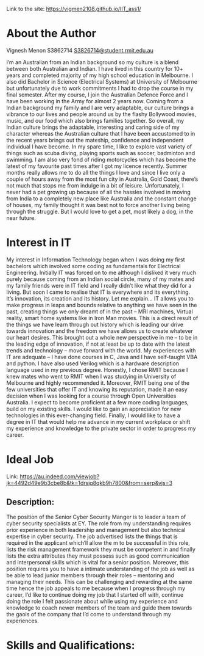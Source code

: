 Link to the site: https://vigmen2108.github.io/IIT_ass1/
# About the Author
Vignesh Menon
S3862714
S3826714@student.rmit.edu.au

I’m an Australian from an Indian background so my culture is a blend between both Australian and Indian. I have lived in this country for 10+ years and completed majority of my high school education in Melbourne. I also did Bachelor in Science (Electrical Systems) at University of Melbourne but unfortunately due to work commitments I had to drop the course in my final semester. After my course, I join the Australian Defence Force and I have been working in the Army for almost 2 years now.
Coming from a Indian background my family and I are very adaptable, our culture brings a vibrance to our lives and people around us by the flashy Bollywood movies, music, and our food which also brings families together. So overall, my Indian culture brings the adaptable, interesting and caring side of my character whereas the Australian culture that I have been accustomed to in the recent years brings out the mateship, confidence and independent individual I have become.
In my spare time, I like to explore vast variety of things such as scuba diving, playing sports such as soccer, badminton and swimming. I am also very fond of riding motorcycles which has become the latest of my favourite past times after I got my licence recently. Summer months really allows me to do all the things I love and since I live only a couple of hours away from the most fun city in Australia, Gold Coast, there’s  not much that stops me from indulge in a bit of leisure. Unfortunately, I never had a pet growing up because of all the hassles involved in moving from India to a completely new place like Australia and the constant change of houses, my family thought it was best not to force another living being through the struggle. But I would love to get a pet, most likely a dog, in the near future.

# Interest in IT
My interest in Information Technology began when I was doing my first bachelors which involved some coding as fundamentals for Electrical Engineering. Initially IT was forced on to me although I disliked it very much purely because coming from an Indian social circle, many of my mates and my family friends were in IT field and I really didn’t like what they did for a living. But soon I came to realise that IT is everywhere and its everything. It’s innovation, its creation and its history. Let me explain… IT allows you to make progress in leaps and bounds relative to anything we have seen in the past, creating things we only dreamt of in the past – MRI machines, Virtual reality, smart home systems like in Iron Man movies. This is a direct result of the things we have learn through out history which is leading our drive towards innovation and the freedom we have allows us to create whatever our heart desires. This brought out a whole new perspective in me – to be in the leading edge of innovation, if not at least be up to date with the latest trends and technology – move forward with the world. My experiences with IT are adequate – I have done courses in C, Java and I have self-taught VBA and python. I have also used Verilog which is a hardware description language used in my previous degree.
Honestly, I chose RMIT because I knew mates who went to RMIT when I was studying in University of Melbourne and highly recommended it. Moreover, RMIT being one of the few universities that offer IT and knowing its reputation, made it an easy decision when I was looking for a course through Open Universities Australia.
I expect to become proficient at a few more coding languages, build on my existing skills. I would like to gain an appreciation for new technologies in this ever-changing field. Finally, I would like to have a degree in IT that would help me advance in my current workplace or shift my experience and knowledge to the private sector in order to progress my career.

# Ideal Job
Link: https://au.indeed.com/viewjob?jk=4492d49e9b3cbe8b&tk=1drsjg8qkb9h7800&from=serp&vjs=3
 
 
## Description:
The position of the Senior Cyber Security Manger is to leader a team of cyber security specialists at EY. The role from my understanding requires prior experience in both leadership and management but also technical expertise in cyber security. The job advertised lists the things that is required in the applicant which’ll allow the m to be successful in this role, lists the risk management framework they must be competent in and finally lists the extra attributes they must possess such as good communication and interpersonal skills which is vital for a senior position. Moreover, this position requires you to have a intimate understanding of the job as well as be able to lead junior members through their roles – mentoring and managing their needs. This can be challenging and rewarding at the same time hence the job appeals to me because when I progress through my career, I’d like to continue doing my job that I started off with, continue doing the role I felt passionate about while using my experience and knowledge to coach newer members of the team and guide them towards the gaols of the company that I’d come to understand through my experiences.

# Skills and Qualifications:


